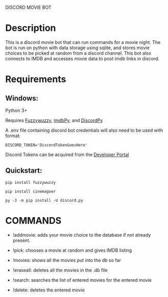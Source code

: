 DISCORD MOVIE BOT

# Description

This is a discord movie bot that can run commands for a movie night. The bot is run on python with data storage using sqlite, and stores movie choices to be picked at random from a discord channel. This bot also connects to IMDB and accesses movie data to post imdb links in discord.

# Requirements
## Windows:

Python 3+

Requires [Fuzzywuzzy](https://pypi.org/project/fuzzywuzzy/), [imdbPy](https://cinemagoer.github.io/), and [DiscordPy](https://discordpy.readthedocs.io/en/stable/intro.html#installing)

A .env file containing discord bot credentials will also need to be used with format: 
        
    DISCORD_TOKEN='DiscordTokenGoesHere'

Discord Tokens can be acquired from the [Developer Portal](https://discord.com/developers)

## Quickstart:

    pip install fuzzywuzzy

    pip install cinemagoer

    py -3 -m pip install -U discord.py

# COMMANDS

- !addmovie: adds your movie choice to the database if not already present.

- !pick: chooses a movie at random and gives IMDB listing

- !movies: shows all the movies put into the db so far

- !eraseall: deletes all the movies in the .db file

- !search: searches the list of entered movies for the entered movie

- !delete: deletes the entered movie
